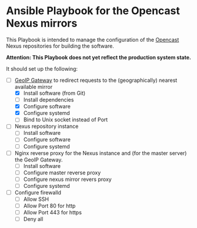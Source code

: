 # Ansible Playbook for the Opencast Nexus mirrors

This Playbook is intended to manage the configuration of the [Opencast](http://www.opencast.org) Nexus repositories for building the software.

**Attention: This Playbook does not yet reflect the production system state.**

It should set up the following:

  - [ ] [GeoIP Gateway](https://github.com/lkiesow/geoip-gateway) to redirect requests to the (geographically) nearest available mirror
    - [x] Install software (from Git)
    - [ ] Install dependencies
    - [x] Configure software
    - [x] Configure systemd
    - [ ] Bind to Unix socket instead of Port
  - [ ] Nexus repository instance
    - [ ] Install software
    - [ ] Configure software
    - [ ] Configure systemd
  - [ ] Nginx reverse proxy for the Nexus instance and (for the master server) the GeoIP Gateway.
    - [ ] Install software
    - [ ] Configure master reverse proxy
    - [ ] Configure nexus mirror revers proxy
    - [ ] Configure systemd
  - [ ] Configure firewalld
    - [ ] Allow SSH
    - [ ] Allow Port 80 for http
    - [ ] Allow Port 443 for https
    - [ ] Deny all
